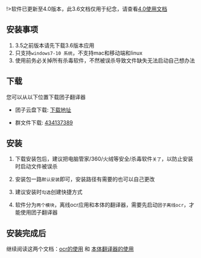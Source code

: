 !>软件已更新至4.0版本，此3.6文档仅用于纪念，请查看[4.0使用文档](/4.0/basic/start)

## 安装事项

1. 3.5之前版本请先下载3.6版本应用
2. 只支持`windows7-10 系统`，不支持mac和移动端和linux
3. 使用前务必关掉所有杀毒软件，不然被误杀导致文件缺失无法启动自己想办法


## 下载
您可以从以下位置下载团子翻译器

- 团子云盘下载: [下载地址](https://s.dango.cloud/s/QBYCX)

- 群文件下载: [434137389](https://jq.qq.com/?_wv=1027&k=HtQ9V4vA)

## 安装
1. 下载安装包后，建议把电脑管家/360/火绒等安全/杀毒软件`关了`，以防止安装时启动文件被误杀

2. 安装包一路`默认安装`即可，安装路径有需要的也可以自己更改

3. 建议安装时`勾选`创建快捷方式  

4. 软件分为`两个模块`，离线ocr应用和本体的翻译器，需要先启动`团子离线ocr`，才能使用团子翻译器
   

## 安装完成后

继续阅读这两个文档：[ocr的使用](/3.6/basic/ocr) 和 [本体翻译器的使用](/3.6/basic/translate) 
